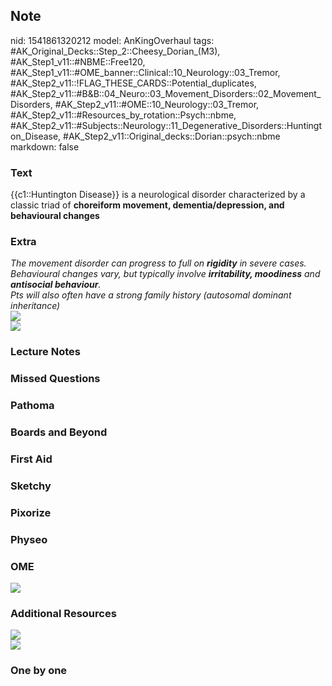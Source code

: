 ## Note
nid: 1541861320212
model: AnKingOverhaul
tags: #AK_Original_Decks::Step_2::Cheesy_Dorian_(M3), #AK_Step1_v11::#NBME::Free120, #AK_Step1_v11::#OME_banner::Clinical::10_Neurology::03_Tremor, #AK_Step2_v11::!FLAG_THESE_CARDS::Potential_duplicates, #AK_Step2_v11::#B&B::04_Neuro::03_Movement_Disorders::02_Movement_Disorders, #AK_Step2_v11::#OME::10_Neurology::03_Tremor, #AK_Step2_v11::#Resources_by_rotation::Psych::nbme, #AK_Step2_v11::#Subjects::Neurology::11_Degenerative_Disorders::Huntington_Disease, #AK_Step2_v11::Original_decks::Dorian::psych::nbme
markdown: false

### Text
{{c1::Huntington Disease}} is a neurological disorder characterized
by a classic triad of <b>choreiform movement, dementia/depression,
and behavioural changes</b>

### Extra
<div>
  <i>The movement disorder can progress to full on <b>rigidity</b>
  in severe cases.</i>
</div>
<div>
  <i>Behavioural changes vary, but typically involve
  <b>irritability, moodiness</b> and <b>antisocial
  behaviour</b>.</i>
</div>
<div>
  <i>Pts will also often have a strong family history (autosomal
  dominant inheritance)</i>
</div>
<div>
  <i><img src="paste-7176709962989569.jpg"></i>
</div>
<div>
  <i><img src="paste-9300493981450241.jpg"></i>
</div>

### Lecture Notes


### Missed Questions


### Pathoma


### Boards and Beyond


### First Aid


### Sketchy


### Pixorize


### Physeo


### OME
<div class="ome-widget">
  <a href=
  "https://onlinemeded.org/spa/neurology/tremor/acquire?ref=anki"><img src="_OME_AnkiFlashcards_Lesson_2.png"></a>
</div>

### Additional Resources
<div style="font-weight: bold;">
  <i><img src="paste-13778315215110145.jpg"></i>
</div><i><img src="paste-348802884042753.jpg"></i>

### One by one

